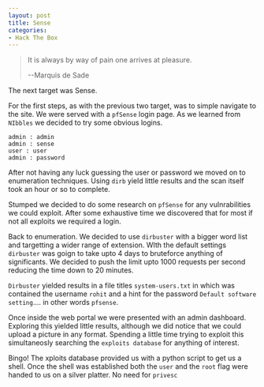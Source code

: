 ```yaml
---
layout: post
title: Sense
categories:
- Hack The Box
---
```


> It is always by way of pain one arrives at pleasure.
>
>--Marquis de Sade 


The next target was Sense.

For the first steps, as with the previous two target, was to simple navigate to the site. We were served with a `pfSense` login page. As we learned from `NIbbles` we decided to try some obvious logins.

```
admin : admin
admin : sense
user : user
admin : password
```
After not having any luck guessing the user or password we moved on to enumeration techniques. Using `dirb` yield little results and the scan itself took an hour or so to complete. 

Stumped we decided to do some research on `pfSense` for any vulnrabilities we could exploit. After some exhaustive time we discovered that for most if not all exploits we required a login.

Back to enumeration. We decided to use `dirbuster` with a bigger word list and targetting a wider range of extension. WIth the default settings `dirbuster` was goign to take upto 4 days to bruteforce anything of significants. We decided to push the limit upto 1000 requests per second reducing the time down to 20 minutes.

`Dirbuster` yielded results in a file titles `system-users.txt` in which was contained the username `rohit` and a hint for the password `Default software setting`.... in other words `pfsense`.

Once inside the web portal we were presented with an admin dashboard. Exploring this yielded little results, although we did notice that we could upload a picture in any format. Spending a little time trying to exploit this simultaneosly searching the `exploits database` for anything of interest.

Bingo! The xploits database provided us with a python script to get us a shell. Once the shell was established both the `user` and the `root` flag were handed to us on a silver platter. No need for `privesc`
